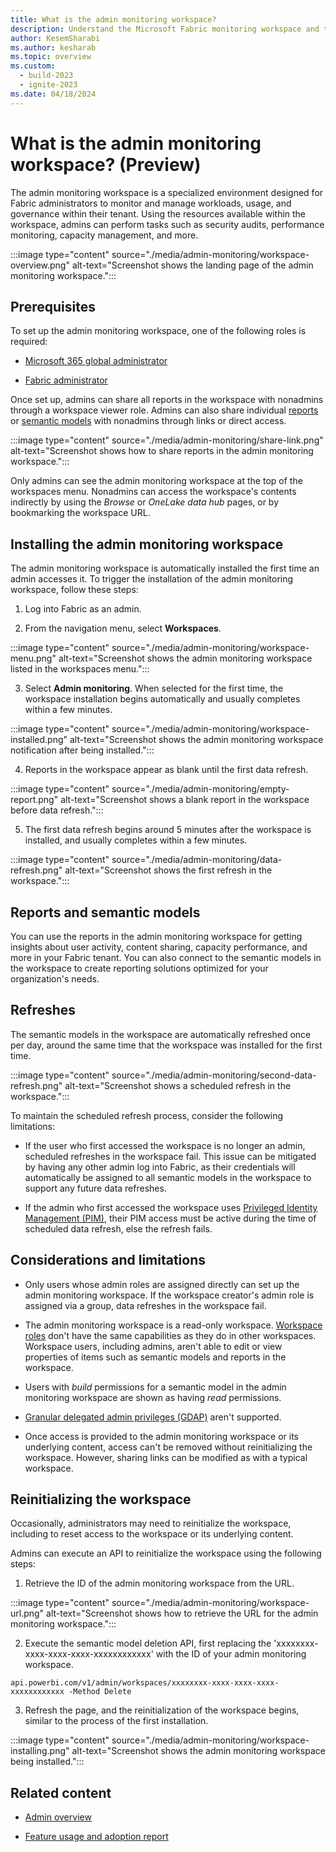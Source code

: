 ```yaml
---
title: What is the admin monitoring workspace?
description: Understand the Microsoft Fabric monitoring workspace and the reports it holds.
author: KesemSharabi
ms.author: kesharab
ms.topic: overview
ms.custom:
  - build-2023
  - ignite-2023
ms.date: 04/18/2024
---
```


# What is the admin monitoring workspace? (Preview)

The admin monitoring workspace is a specialized environment designed for Fabric administrators to monitor and manage workloads, usage, and governance within their tenant. Using the resources available within the workspace, admins can perform tasks such as security audits, performance monitoring, capacity management, and more.

:::image type="content" source="./media/admin-monitoring/workspace-overview.png" alt-text="Screenshot shows the landing page of the admin monitoring workspace.":::

## Prerequisites

To set up the admin monitoring workspace, one of the following roles is required:

* [Microsoft 365 global administrator](/microsoft-365/admin/add-users/about-admin-roles)

* [Fabric administrator](microsoft-fabric-admin.md#power-platform-and-fabric-admin-roles)

Once set up, admins can share all reports in the workspace with nonadmins through a workspace viewer role. Admins can also share individual [reports](/power-bi/collaborate-share/service-share-dashboards) or [semantic models](/power-bi/connect-data/service-datasets-share) with nonadmins through links or direct access.

:::image type="content" source="./media/admin-monitoring/share-link.png" alt-text="Screenshot shows how to share reports in the admin monitoring workspace.":::

Only admins can see the admin monitoring workspace at the top of the workspaces menu. Nonadmins can access the workspace's contents indirectly by using the _Browse_ or _OneLake data hub_ pages, or by bookmarking the workspace URL.

## Installing the admin monitoring workspace

The admin monitoring workspace is automatically installed the first time an admin accesses it. To trigger the installation of the admin monitoring workspace, follow these steps:

1. Log into Fabric as an admin.

2. From the navigation menu, select **Workspaces**.

:::image type="content" source="./media/admin-monitoring/workspace-menu.png" alt-text="Screenshot shows the admin monitoring workspace listed in the workspaces menu.":::

3. Select **Admin monitoring**. When selected for the first time, the workspace installation begins automatically and usually completes within a few minutes.

:::image type="content" source="./media/admin-monitoring/workspace-installed.png" alt-text="Screenshot shows the admin monitoring workspace notification after being installed.":::
  
4. Reports in the workspace appear as blank until the first data refresh.

:::image type="content" source="./media/admin-monitoring/empty-report.png" alt-text="Screenshot shows a blank report in the workspace before data refresh.":::

5. The first data refresh begins around 5 minutes after the workspace is installed, and usually completes within a few minutes.

:::image type="content" source="./media/admin-monitoring/data-refresh.png" alt-text="Screenshot shows the first refresh in the workspace.":::

## Reports and semantic models

You can use the reports in the admin monitoring workspace for getting insights about user activity, content sharing, capacity performance, and more in your Fabric tenant. You can also connect to the semantic models in the workspace to create reporting solutions optimized for your organization's needs.

## Refreshes

The semantic models in the workspace are automatically refreshed once per day, around the same time that the workspace was installed for the first time.

:::image type="content" source="./media/admin-monitoring/second-data-refresh.png" alt-text="Screenshot shows a scheduled refresh in the workspace.":::

To maintain the scheduled refresh process, consider the following limitations:

* If the user who first accessed the workspace is no longer an admin, scheduled refreshes in the workspace fail. This issue can be mitigated by having any other admin log into Fabric, as their credentials will automatically be assigned to all semantic models in the workspace to support any future data refreshes.

* If the admin who first accessed the workspace uses [Privileged Identity Management (PIM)](/entra/id-governance/privileged-identity-management/pim-configure), their PIM access must be active during the time of scheduled data refresh, else the refresh fails.

## Considerations and limitations

* Only users whose admin roles are assigned directly can set up the admin monitoring workspace. If the workspace creator's admin role is assigned via a group, data refreshes in the workspace fail.

* The admin monitoring workspace is a read-only workspace. [Workspace roles](/power-bi/collaborate-share/service-roles-new-workspaces#workspace-roles) don't have the same capabilities as they do in other workspaces. Workspace users, including admins, aren't able to edit or view properties of items such as semantic models and reports in the workspace.

* Users with _build_ permissions for a semantic model in the admin monitoring workspace are shown as having _read_ permissions.

* [Granular delegated admin privileges (GDAP)](/partner-center/gdap-introduction) aren't supported.

* Once access is provided to the admin monitoring workspace or its underlying content, access can't be removed without reinitializing the workspace. However, sharing links can be modified as with a typical workspace.

## Reinitializing the workspace

Occasionally, administrators may need to reinitialize the workspace, including to reset access to the workspace or its underlying content.

Admins can execute an API to reinitialize the workspace using the following steps:

1) Retrieve the ID of the admin monitoring workspace from the URL.
   
:::image type="content" source="./media/admin-monitoring/workspace-url.png" alt-text="Screenshot shows how to retrieve the URL for the admin monitoring workspace.":::

2) Execute the semantic model deletion API, first replacing the 'xxxxxxxx-xxxx-xxxx-xxxx-xxxxxxxxxxxx' with the ID of your admin monitoring workspace.
   
`
   api.powerbi.com/v1/admin/workspaces/xxxxxxxx-xxxx-xxxx-xxxx-xxxxxxxxxxxx -Method Delete
`

3) Refresh the page, and the reinitialization of the workspace begins, similar to the process of the first installation.

:::image type="content" source="./media/admin-monitoring/workspace-installing.png" alt-text="Screenshot shows the admin monitoring workspace being installed.":::

## Related content

* [Admin overview](microsoft-fabric-admin.md)

* [Feature usage and adoption report](feature-usage-adoption.md)
